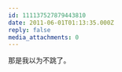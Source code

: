 ```yaml
---
id: 111137527879443810
date: 2011-06-01T01:13:35.000Z
reply: false
media_attachments: 0
---
```


那是我以为不跳了。

